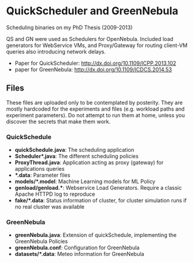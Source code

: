 # QuickScheduler and GreenNebula
Scheduling binaries on my PhD Thesis (2009-2013)

QS and GN were used as Schedulers for OpenNebula. Included load generators for WebService VMs, and Proxy/Gateway for routing client-VM queries also introducing network delays.

* Paper for QuickScheduler: http://dx.doi.org/10.1109/ICPP.2013.102
* paper for GreenNebula: http://dx.doi.org/10.1109/ICDCS.2014.53

## Files
These files are uploaded only to be contemplated by posterity. They are mostly hardcoded for the experiments and files (e.g. workload paths and experiment parameters). Do not attempt to run them at home, unless you discover the secrets that make them work.

### QuickSchedule
* **quickSchedule.java**: The scheduling application
* **Scheduler\*.java**: The different scheduling policies
* **ProxyThread.java**: Application acting as proxy (gateway) for applications queries
* **\*.data**: Parameter files
* **models\/\*.model**: Machine Learning models for ML Policy
* **genload\/genload.\***: Webservice Load Generators. Require a classic Apache HTTPD log to reproduce
* **fake\/\*.data**: Status information of cluster, for cluster simulation runs if no real cluster was available

### GreenNebula
* **greenNebula.java**: Extension of quickSchedule, implementing the GreenNebula Policies
* **greenNebula.conf**: Configuration for GreenNebula
* **datasets\/\*.data**: Meteo information for GreenNebula
